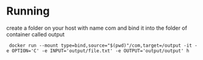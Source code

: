 # Running

create a folder on your host with name com and bind it into the folder of container called output
```
 docker run --mount type=bind,source="$(pwd)"/com,target=/output -it -e OPTION='C' -e INPUT='output/file.txt' -e OUTPUT='output/output' h
```

